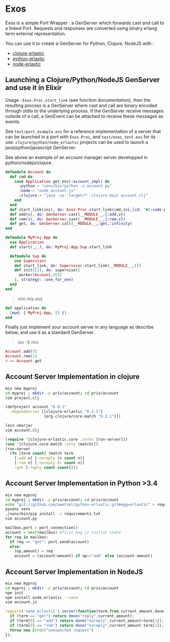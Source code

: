 Exos
====

Exos is a simple Port Wrapper : a GenServer which forwards cast and call to a
linked Port. Requests and responses are converted using binary erlang term
external representation.

You can use it to create a GenServer for Python, Clojure, NodeJS with :
- [clojure-erlastic](http://github.com/awetzel/clojure-erlastic)
- [python-erlastic](http://github.com/awetzel/python-erlastic)
- [node-erlastic](http://github.com/awetzel/node_erlastic)

## Launching a Clojure/Python/NodeJS GenServer and use it in Elixir ##

Usage : `Exos.Proc.start_link` (see function documentation), then the resulting
process is a GenServer where cast and call are binary encoded through stdio to
the underlying process. If the GenServer receive messages outside of a call, a
GenEvent can be attached to receive these messages as events.

See `test/port_example.exs` for a reference implementation of a server that can
be launched in a port with `Exos.Proc`, and `test/exos_test.exs` for its use.
`clojure/python/node_erlastic` projects can be used to launch a
java/python/javascript GenServer.

See above an example of an account manager server developped in
python/nodejs/clojure.

```elixir
defmodule Account do
  def cmd do
    case Application.get_env(:account_impl) do
      :python-> "venv/bin/python -u account.py"
      :node-> "node account.js"
      :clojure-> "java -cp 'target/*' clojure.main account.clj"
    end
  end
  def start_link(ini), do: Exos.Proc.start_link(cmd,ini,[cd: "#{:code.priv_dir(:myproj)}/account"],name: __MODULE__)
  def add(v), do: GenServer.cast(__MODULE__,{:add,v})
  def rem(v), do: GenServer.cast(__MODULE__,{:rem,v})
  def get, do: GenServer.call(__MODULE__,:get,:infinity)
end

defmodule MyProj.App do
  use Application
  def start(_,_), do: MyProj.App.Sup.start_link

  defmodule Sup do
    use Supervisor
    def start_link, do: Supervisor.start_link(__MODULE__,[])
    def init([]), do: supervise([
      worker(Account,[0])
    ], strategy: :one_for_one)
  end
end
```

> vim mix.exs

```elixir
def application do
  [mod: { MyProj.App, [] }]
end
```

Finally just implement your account server in any language as describe below,
and use it as a standard GenServer.

> iex -S mix

```elixir
Account.add(5)
Account.rem(1)
4 == Account.get
```

## Account Server Implementation in clojure ##

```bash
mix new myproj
cd myproj ; mkdir -p priv/account; cd priv/account
vim project.clj
```

```clojure
(defproject account "0.0.1" 
  :dependencies [[clojure-erlastic "0.2.3"]
                 [org.clojure/core.match "0.2.1"]])
```

```bash
lein uberjar
vim account.clj
```

```clojure
(require '[clojure-erlastic.core :refer [run-server]])
(use '[clojure.core.match :only (match)])
(run-server
  (fn [term count] (match term
    [:add n] [:noreply (+ count n)]
    [:rem n] [:noreply (- count n)]
    :get [:reply count count])))
```

## Account Server Implementation in Python >3.4 ##

```bash
mix new myproj
cd myproj ; mkdir -p priv/account; cd priv/account
echo "git://github.com/awetzel/python-erlastic.git#egg=erlastic" > requirements.txt
pyvenv venv
./venv/bin/pip install -r requirements.txt
vim account.py
```

```python
mailbox,port = port_connection()
account = next(mailbox) #first msg is initial state
for req in mailbox:
  if req == "get": port.send(account)
  else:
    (op,amount) = req
    account = (account+amount) if op=="add" else (account-amount)
```

## Account Server Implementation in NodeJS ##

```bash
mix new myproj
cd myproj ; mkdir -p priv/account; cd priv/account
npm init
npm install node_erlastic --save
vim account.js
```

```javascript
require('node_erlastic').server(function(term,from,current_amount,done){
  if (term == "get") return done("reply",current_amount);
  if (term[0] == "add") return done("noreply",current_amount+term[1]);
  if (term[0] == "rem") return done("noreply",current_amount-term[1]);
  throw new Error("unexpected request")
});
```
